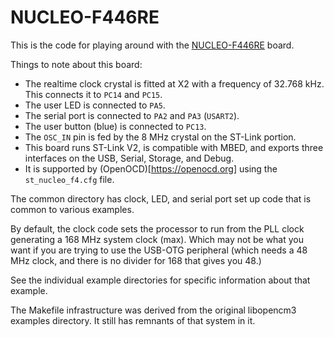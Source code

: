 # NUCLEO-F446RE

This is the code for playing around with the
[NUCLEO-F446RE](https://www.st.com/en/evaluation-tools/nucleo-f446re.html)
board.

Things to note about this board:
  * The realtime clock crystal is fitted at X2 with a frequency of 32.768 kHz.
    This connects it to `PC14` and `PC15`.
  * The user LED is connected to `PA5`.
  * The serial port is connected to `PA2` and `PA3` (`USART2`).
  * The user button (blue) is connected to `PC13`.
  * The `OSC_IN` pin is fed by the 8 MHz crystal on the ST-Link portion.
  * This board runs ST-Link V2, is compatible with MBED, and exports three
    interfaces on the USB, Serial, Storage, and Debug.
  * It is supported by (OpenOCD)[https://openocd.org] using
    the `st_nucleo_f4.cfg` file.

The common directory has clock, LED, and serial port set up code that is common
to various examples. 

By default, the clock code sets the processor to run from the PLL clock
generating a 168 MHz system clock (max). Which may not be what you want if
you are trying to use the USB-OTG peripheral (which needs a 48 MHz clock, and
there is no divider for 168 that gives you 48.)

See the individual example directories for specific information about that
example.

The Makefile infrastructure was derived from the original libopencm3 examples
directory. It still has remnants of that system in it.
